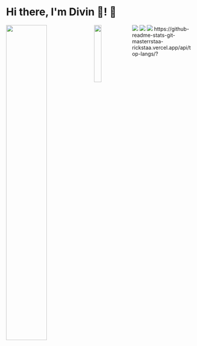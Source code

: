 
# Hi there, I'm Divin 🤠! 👋


<img align="left" width="47%" src="https://github-readme-stats-git-masterrstaa-rickstaa.vercel.app/api?username=aimedivin&&show_icons=true&theme=radical"/>
<img src="https://github-readme-stats.vercel.app/api/top-langs/?username=rjarman&layout=compact&langs_count=15&theme=midnight-purple&exclude_repo=feature-extraction-classification&custom_title=Most Used Languages (public repos)">
<img src="https://github-readme-stats.vercel.app/api?username=rjarman&hide=prs&count_private=true&show_icons=true&theme=midnight-purple&custom_title=Github Stats (public repos)" />
<img width="20%"  align="left" src="https://github-readme-stats.vercel.app/api/top-langs?username=AustinCaudill&hide=Jupyter%20Notebook" />
<img src="https://github-readme-stats.vercel.app/api/wakatime?username=rjarman&layout=compact&theme=midnight-purple&custom_title=Programming%20Times%20(since%20Jul%203%202021)">
https://github-readme-stats-git-masterrstaa-rickstaa.vercel.app/api/top-langs/?
